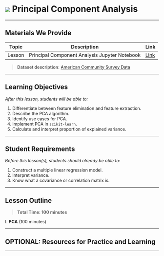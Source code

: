 # ![](https://ga-dash.s3.amazonaws.com/production/assets/logo-9f88ae6c9c3871690e33280fcf557f33.png) Principal Component Analysis

---

## Materials We Provide


| Topic | Description | Link |
| --- | --- | --- |
| Lesson | Principal Component Analysis Jupyter Notebook | [Link](./pca_starter_code.ipynb)|

> **Dataset description:** [American Community Survey Data](https://factfinder.census.gov/faces/nav/jsf/pages/index.xhtml)

---

## Learning Objectives

*After this lesson, students will be able to:*

1. Differentiate between feature elimination and feature extraction.
2. Describe the PCA algorithm.
3. Identify use cases for PCA.
4. Implement PCA in `scikit-learn`.
5. Calculate and interpret proportion of explained variance.

---

## Student Requirements

*Before this lesson(s), students should already be able to:*

1. Construct a multiple linear regression model.
2. Interpret variance.
3. Know what a covariance or correlation matrix is.

---

## Lesson Outline

> **Total Time: 100 minutes**

I. **PCA** (100 minutes)

---

## OPTIONAL: Resources for Practice and Learning

---
